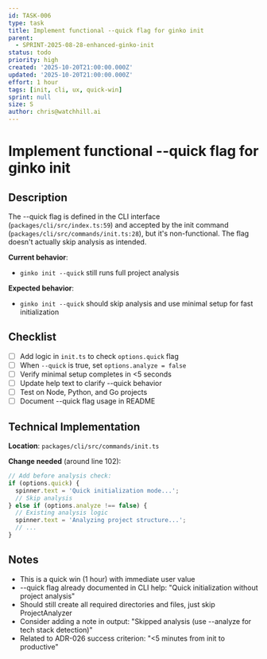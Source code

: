 ```yaml
---
id: TASK-006
type: task
title: Implement functional --quick flag for ginko init
parent:
  - SPRINT-2025-08-28-enhanced-ginko-init
status: todo
priority: high
created: '2025-10-20T21:00:00.000Z'
updated: '2025-10-20T21:00:00.000Z'
effort: 1 hour
tags: [init, cli, ux, quick-win]
sprint: null
size: S
author: chris@watchhill.ai
---
```


# Implement functional --quick flag for ginko init

## Description
The --quick flag is defined in the CLI interface (`packages/cli/src/index.ts:59`) and accepted by the init command (`packages/cli/src/commands/init.ts:28`), but it's non-functional. The flag doesn't actually skip analysis as intended.

**Current behavior**:
- `ginko init --quick` still runs full project analysis

**Expected behavior**:
- `ginko init --quick` should skip analysis and use minimal setup for fast initialization

## Checklist
- [ ] Add logic in `init.ts` to check `options.quick` flag
- [ ] When `--quick` is true, set `options.analyze = false`
- [ ] Verify minimal setup completes in <5 seconds
- [ ] Update help text to clarify --quick behavior
- [ ] Test on Node, Python, and Go projects
- [ ] Document --quick flag usage in README

## Technical Implementation

**Location**: `packages/cli/src/commands/init.ts`

**Change needed** (around line 102):
```typescript
// Add before analysis check:
if (options.quick) {
  spinner.text = 'Quick initialization mode...';
  // Skip analysis
} else if (options.analyze !== false) {
  // Existing analysis logic
  spinner.text = 'Analyzing project structure...';
  // ...
}
```

## Notes
- This is a quick win (1 hour) with immediate user value
- --quick flag already documented in CLI help: "Quick initialization without project analysis"
- Should still create all required directories and files, just skip ProjectAnalyzer
- Consider adding a note in output: "Skipped analysis (use --analyze for tech stack detection)"
- Related to ADR-026 success criterion: "<5 minutes from init to productive"
